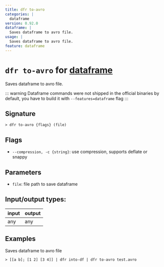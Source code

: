 ```yaml
---
title: dfr to-avro
categories: |
  dataframe
version: 0.92.0
dataframe: |
  Saves dataframe to avro file.
usage: |
  Saves dataframe to avro file.
feature: dataframe
---
```

<!-- This file is automatically generated. Please edit the command in https://github.com/nushell/nushell instead. -->

# `dfr to-avro` for [dataframe](/commands/categories/dataframe.md)

<div class='command-title'>Saves dataframe to avro file.</div>

::: warning
Dataframe commands were not shipped in the official binaries by default, you have to build it with `--features=dataframe` flag
:::

## Signature

```> dfr to-avro {flags} (file)```

## Flags

 -  `--compression, -c {string}`: use compression, supports deflate or snappy

## Parameters

 -  `file`: file path to save dataframe


## Input/output types:

| input | output |
| ----- | ------ |
| any   | any    |

## Examples

Saves dataframe to avro file
```nu
> [[a b]; [1 2] [3 4]] | dfr into-df | dfr to-avro test.avro

```
